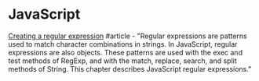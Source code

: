 # JavaScript

[Creating a regular expression](https://developer.mozilla.org/en-US/docs/Web/JavaScript/Guide/Regular_Expressions) \#article - "Regular expressions are patterns used to match character combinations in strings. In JavaScript, regular expressions are also objects. These patterns are used with the exec and test methods of RegExp, and with the match, replace, search, and split methods of String. This chapter describes JavaScript regular expressions."


